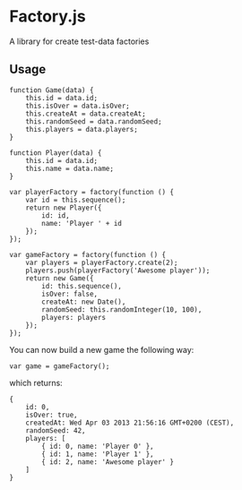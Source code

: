 # Factory.js

A library for create test-data factories

## Usage

    function Game(data) {
        this.id = data.id;
        this.isOver = data.isOver; 
        this.createAt = data.createAt; 
        this.randomSeed = data.randomSeed; 
        this.players = data.players; 
    }

    function Player(data) {
        this.id = data.id; 
        this.name = data.name; 
    }

    var playerFactory = factory(function () {
        var id = this.sequence();
        return new Player({
            id: id,
            name: 'Player ' + id
        });
    });

    var gameFactory = factory(function () {
        var players = playerFactory.create(2); 
        players.push(playerFactory('Awesome player'));
        return new Game({
            id: this.sequence(),
            isOver: false,
            createAt: new Date(),
            randomSeed: this.randomInteger(10, 100),
            players: players
        });
    });

You can now build a new game the following way:

    var game = gameFactory();
  
which returns:

    {
        id: 0,
        isOver: true,
        createdAt: Wed Apr 03 2013 21:56:16 GMT+0200 (CEST),
        randomSeed: 42,
        players: [
            { id: 0, name: 'Player 0' },
            { id: 1, name: 'Player 1' },
            { id: 2, name: 'Awesome player' }
        ]
    }
